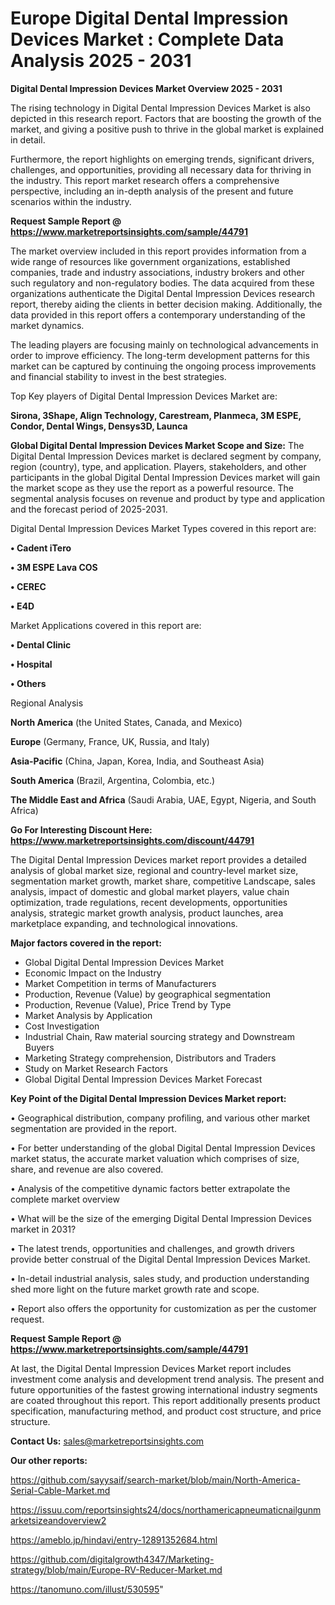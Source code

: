 # Europe Digital Dental Impression Devices Market : Complete Data Analysis 2025 - 2031

<Strong> Digital Dental Impression Devices Market Overview 2025 - 2031</strong>

The rising technology in Digital Dental Impression Devices Market is also depicted in this research report. Factors that are boosting the growth of the market, and giving a positive push to thrive in the global market is explained in detail.

Furthermore, the report highlights on emerging trends, significant drivers, challenges, and opportunities, providing all necessary data for thriving in the industry. This report market research offers a comprehensive perspective, including an in-depth analysis of the present and future scenarios within the industry.

<strong>Request Sample Report @ <a href=https://www.marketreportsinsights.com/sample/44791>https://www.marketreportsinsights.com/sample/44791</a></strong>

The market overview included in this report provides information from a wide range of resources like government organizations, established companies, trade and industry associations, industry brokers and other such regulatory and non-regulatory bodies. The data acquired from these organizations authenticate the Digital Dental Impression Devices research report, thereby aiding the clients in better decision making. Additionally, the data provided in this report offers a contemporary understanding of the market dynamics.

The leading players are focusing mainly on technological advancements in order to improve efficiency. The long-term development patterns for this market can be captured by continuing the ongoing process improvements and financial stability to invest in the best strategies.

Top Key players of Digital Dental Impression Devices Market are:

<strong>Sirona, 3Shape, Align Technology, Carestream, Planmeca, 3M ESPE, Condor, Dental Wings, Densys3D, Launca</strong>

<strong><b>Global Digital Dental Impression Devices Market Scope and Size:</b></strong>
The Digital Dental Impression Devices market is declared segment by company, region (country), type, and application. Players, stakeholders, and other participants in the global Digital Dental Impression Devices market will gain the market scope as they use the report as a powerful resource. The segmental analysis focuses on revenue and product by type and application and the forecast period of 2025-2031.

Digital Dental Impression Devices Market Types covered in this report are:

<strong>•  Cadent iTero

•  3M ESPE Lava COS

•  CEREC

•  E4D</strong>

Market Applications covered in this report are:

<strong>•  Dental Clinic

•  Hospital

•  Others</strong> 

Regional Analysis

<strong>North America</strong> (the United States, Canada, and Mexico)

<strong>Europe</strong> (Germany, France, UK, Russia, and Italy)

<strong>Asia-Pacific</strong> (China, Japan, Korea, India, and Southeast Asia)

<strong>South America</strong> (Brazil, Argentina, Colombia, etc.)

<strong>The Middle East and Africa</strong> (Saudi Arabia, UAE, Egypt, Nigeria, and South Africa)

<strong>Go For Interesting Discount Here: <a href=https://www.marketreportsinsights.com/discount/44791>https://www.marketreportsinsights.com/discount/44791</a></strong>

The Digital Dental Impression Devices market report provides a detailed analysis of global market size, regional and country-level market size, segmentation market growth, market share, competitive Landscape, sales analysis, impact of domestic and global market players, value chain optimization, trade regulations, recent developments, opportunities analysis, strategic market growth analysis, product launches, area marketplace expanding, and technological innovations.

<strong><b>Major factors covered in the report:</b></strong>
<ul>
  <li>Global Digital Dental Impression Devices Market </li>
  <li>Economic Impact on the Industry</li>
  <li>Market Competition in terms of Manufacturers</li>
  <li>Production, Revenue (Value) by geographical segmentation</li>
  <li>Production, Revenue (Value), Price Trend by Type</li>
  <li>Market Analysis by Application</li>
  <li>Cost Investigation</li>
  <li>Industrial Chain, Raw material sourcing strategy and Downstream Buyers</li>
  <li>Marketing Strategy comprehension, Distributors and Traders</li>
  <li>Study on Market Research Factors</li>
  <li>Global Digital Dental Impression Devices Market Forecast</li>
</ul>

<strong><b>Key Point of the Digital Dental Impression Devices Market report:</b></strong>

• Geographical distribution, company profiling, and various other market segmentation are provided in the report.

• For better understanding of the global Digital Dental Impression Devices market status, the accurate market valuation which comprises of size, share, and revenue are also covered.

• Analysis of the competitive dynamic factors better extrapolate the complete market overview

• What will be the size of the emerging Digital Dental Impression Devices market in 2031?

• The latest trends, opportunities and challenges, and growth drivers provide better construal of the Digital Dental Impression Devices Market.

• In-detail industrial analysis, sales study, and production understanding shed more light on the future market growth rate and scope.

• Report also offers the opportunity for customization as per the customer request.

<strong>Request Sample Report @ <a href=https://www.marketreportsinsights.com/sample/44791>https://www.marketreportsinsights.com/sample/44791</a></strong>

At last, the Digital Dental Impression Devices Market report includes investment come analysis and development trend analysis. The present and future opportunities of the fastest growing international industry segments are coated throughout this report. This report additionally presents product specification, manufacturing method, and product cost structure, and price structure.

<strong>Contact Us:</strong>
sales@marketreportsinsights.com

<strong>Our other reports:</strong>

<a href=https://github.com/sayysaif/search-market/blob/main/North-America-Serial-Cable-Market.md>https://github.com/sayysaif/search-market/blob/main/North-America-Serial-Cable-Market.md</a>

<a href=https://issuu.com/reportsinsights24/docs/northamericapneumaticnailgunmarketsizeandoverview2>https://issuu.com/reportsinsights24/docs/northamericapneumaticnailgunmarketsizeandoverview2</a>

<a href=https://ameblo.jp/hindavi/entry-12891352684.html>https://ameblo.jp/hindavi/entry-12891352684.html</a>

<a href=https://github.com/digitalgrowth4347/Marketing-strategy/blob/main/Europe-RV-Reducer-Market.md>https://github.com/digitalgrowth4347/Marketing-strategy/blob/main/Europe-RV-Reducer-Market.md</a>

<a href=https://tanomuno.com/illust/530595>https://tanomuno.com/illust/530595</a>"
